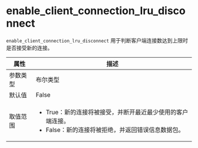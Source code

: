 # enable_client_connection_lru_disconnect

`enable_client_connection_lru_disconnect` 用于判断客户端连接数达到上限时是否接受新的连接。

|  属性    | 描述     |
|----------|---------|
| 参数类型 |   布尔类型      |
| 默认值   | False     |
| 取值范围 | <ul><li>True：新的连接将被接受，并断开最近最少使用的客户端连接。</li><li>False：新的连接将被拒绝，并返回错误信息数据包。</li></ul>  |
